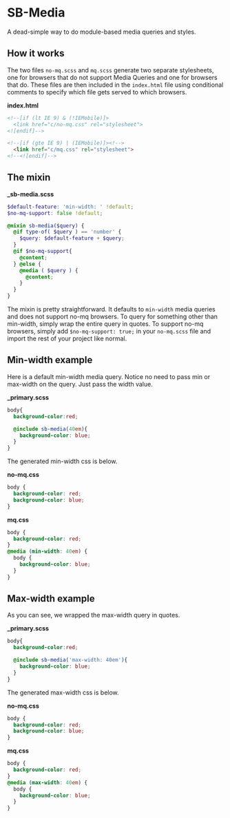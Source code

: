 # SB-Media
A dead-simple way to do module-based media queries and styles.

## How it works
The two files `no-mq.scss` and `mq.scss` generate two separate stylesheets, one for browsers that do not support Media Queries and one for browsers that do. These files are then included in the `index.html` file using conditional comments to specify which file gets served to which browsers.

**index.html**
```html
<!--[if (lt IE 9) & (!IEMobile)]>
  <link href="c/no-mq.css" rel="stylesheet">
<![endif]-->

<!--[if (gte IE 9) | (IEMobile)]><!-->
  <link href="c/mq.css" rel="stylesheet">
<!--<![endif]-->
```

## The mixin
**_sb-media.scss**
```scss
$default-feature: 'min-width: ' !default;
$no-mq-support: false !default;

@mixin sb-media($query) {
  @if type-of( $query ) == 'number' {
    $query: $default-feature + $query;
  }
  @if $no-mq-support{
    @content;
  } @else {
    @media ( $query ) {
      @content;
    }
  }
}
```
The mixin is pretty straightforward. It defaults to `min-width` media queries and does not support no-mq browsers. To query for something other than min-width, simply wrap the entire query in quotes. To support no-mq browsers, simply add `$no-mq-support: true;` in your `no-mq.scss` file and import the rest of your project like normal.

## Min-width example
Here is a default min-width media query. Notice no need to pass min or max-width on the query. Just pass the width value.

**_primary.scss**
```scss
body{
  background-color:red;

  @include sb-media(40em){
    background-color: blue;
  }
}
```

The generated min-width css is below.

**no-mq.css**
```css
body {
  background-color: red;
  background-color: blue;
}
```
**mq.css**
```css
body {
  background-color: red;
}
@media (min-width: 40em) {
  body {
    background-color: blue;
  }
}
```


## Max-width example
As you can see, we wrapped the max-width query in quotes.

**_primary.scss**
```scss
body{
  background-color:red;

  @include sb-media('max-width: 40em'){
    background-color: blue;
  }
}
```

The generated max-width css is below.

**no-mq.css**
```css
body {
  background-color: red;
  background-color: blue;
}
```
**mq.css**
```css
body {
  background-color: red;
}
@media (max-width: 40em) {
  body {
    background-color: blue;
  }
}
```

